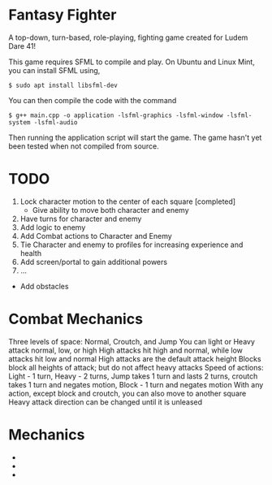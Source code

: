 # Fantasy Fighter

A top-down, turn-based, role-playing, fighting game created for Ludem Dare 41!

This game requires SFML to compile and play. On Ubuntu and Linux Mint, you can
install SFML using,
```
$ sudo apt install libsfml-dev
```
You can then compile the code with the command
```
$ g++ main.cpp -o application -lsfml-graphics -lsfml-window -lsfml-system -lsfml-audio
```
Then running the application script will start the game.
The game hasn't yet been tested when not compiled from source.

# TODO
1. Lock character motion to the center of each square [completed]
	- Give ability to move both character and enemy  
2. Have turns for character and enemy
3. Add logic to enemy
4. Add Combat actions to Character and Enemy
5. Tie Character and enemy to profiles for increasing experience and health
6. Add screen/portal to gain additional powers
7. ...
 - Add obstacles

# Combat Mechanics
Three levels of space: Normal, Croutch, and Jump
You can light or Heavy attack normal, low, or high
High attacks hit high and normal, while low attacks hit low and normal
High attacks are the default attack height
Blocks block all heights of attack; but do not affect heavy attacks
Speed of actions: Light - 1 turn, Heavy - 2 turns, Jump takes 1 turn and lasts 2 turns, 
	croutch takes 1 turn and negates motion, Block - 1 turn and negates motion
With any action, except block and croutch, you can also move to another square
Heavy attack direction can be changed until it is unleased


# Mechanics

-
-
-